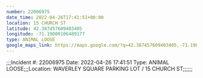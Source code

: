 ```yaml
---
number: 22006975
date_time: 2022-04-26T17:41:51+00:00
location: 15 CHURCH ST
latitude: 42.387457609403405
longitude: -71.19009106489177
type: ANIMAL LOOSE
google_maps_link: https://maps.google.com/?q=42.387457609403405,-71.19009106489177
---
```


;;;Incident #: 22006975  Date: 2022-04-26 17:41:51  Type: ANIMAL LOOSE;;;Location: WAVERLEY SQUARE PARKING LOT / 15 CHURCH ST;;;;;;
